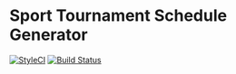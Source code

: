 # Sport Tournament Schedule Generator

[![StyleCI](https://styleci.io/repos/62717759/shield?style=flat)](https://styleci.io/repos/62717759)
[![Build Status](https://travis-ci.org/ekateiva/schedule.svg?branch=master)](https://travis-ci.org/ekateiva/schedule)
